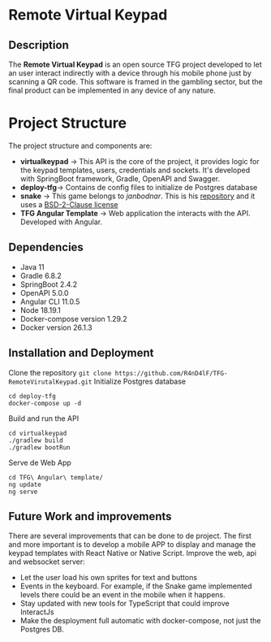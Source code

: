 # Remote Virtual Keypad
## Description
The **Remote Virtual Keypad** is an open source TFG project developed to let an user interact indirectly with a device through his mobile phone just by scanning a QR code. This software is framed in the gambling sector, but the final product can be implemented in any device of any nature. 


#  Project Structure

The project structure and components are:
 - **virtualkeypad** -> This API is the core of the project, it provides logic for the keypad templates, users, credentials and sockets. It's developed with SpringBoot framework, Gradle, OpenAPI and Swagger.
 - **deploy-tfg**-> Contains de config files to initialize de Postgres database
 - **snake** -> This game belongs to *janbodnar*. This is his [repository]( https://github.com/janbodnar/Java-Snake-Game ) and it uses a [BSD-2-Clause license](https://github.com/janbodnar/Java-Snake-Game?tab=BSD-2-Clause-1-ov-file#BSD-2-Clause-1-ov-file)
 - **TFG Angular Template** -> Web application the interacts with the API. Developed with Angular.

## Dependencies
 - Java 11
 - Gradle 6.8.2
 - SpringBoot 2.4.2
 - OpenAPI 5.0.0
 - Angular CLI 11.0.5
 - Node 18.19.1
 - Docker-compose version 1.29.2
 - Docker version 26.1.3

## Installation and Deployment
Clone the repository
`git clone https://github.com/R4nD4lF/TFG-RemoteVirutalKeypad.git`
Initialize Postgres database
```
cd deploy-tfg
docker-compose up -d
```
Build and run the API
```
cd virtualkeypad
./gradlew build
./gradlew bootRun
```
Serve de Web App
```
cd TFG\ Angular\ template/
ng update
ng serve
```

## Future Work and improvements
There are several improvements that can be done to de project. The first and more important is to develop a mobile APP to display and manage the keypad templates with React Native or Native Script.
Improve the web, api and websocket server:
  - Let the user load his own sprites for text and buttons
  - Events in the keyboard. For example, if the Snake game implemented levels there could be an event in the mobile when it happens.
  - Stay updated with new tools for TypeScript that could improve InteractJs
  - Make the desployment full automatic with docker-compose, not just the Postgres DB.
